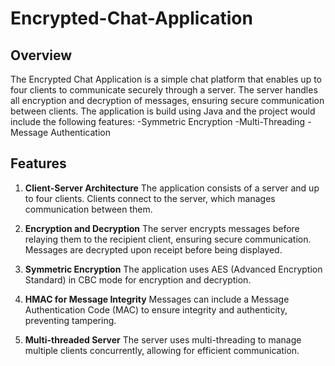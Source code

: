 # Encrypted-Chat-Application

## Overview
The Encrypted Chat Application is a simple chat platform that enables up to four clients to communicate securely through a server. 
The server handles all encryption and decryption of messages, ensuring secure communication between clients. The application is build using Java
 and the project would include the following features:
-Symmetric Encryption
-Multi-Threading
-Message Authentication


## Features
1. **Client-Server Architecture**
The application consists of a server and up to four clients. Clients connect to the server, which manages communication between them.
2. **Encryption and Decryption**
The server encrypts messages before relaying them to the recipient client, ensuring secure communication. Messages are decrypted upon receipt before being displayed.
3. **Symmetric Encryption**
The application uses AES (Advanced Encryption Standard) in CBC mode for encryption and decryption.

4. **HMAC for Message Integrity**
Messages can include a Message Authentication Code (MAC) to ensure integrity and authenticity, preventing tampering.

5. **Multi-threaded Server**
The server uses multi-threading to manage multiple clients concurrently, allowing for efficient communication.






